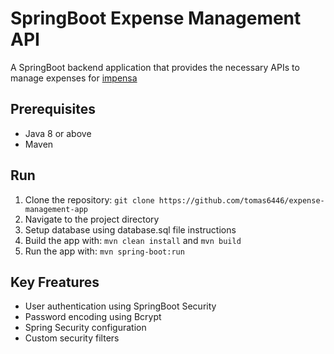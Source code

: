 # SpringBoot Expense Management API

A SpringBoot backend application that provides the necessary APIs to manage expenses for [impensa](https://github.com/richard96292/impensa)


## Prerequisites
- Java 8 or above
- Maven

## Run
1. Clone the repository:
   `git clone https://github.com/tomas6446/expense-management-app`
2. Navigate to the project directory
3. Setup database using database.sql file instructions
4. Build the app with: `mvn clean install` and `mvn build`
5. Run the app with: `mvn spring-boot:run`

## Key Freatures
- User authentication using SpringBoot Security
- Password encoding using Bcrypt
- Spring Security configuration
- Custom security filters
